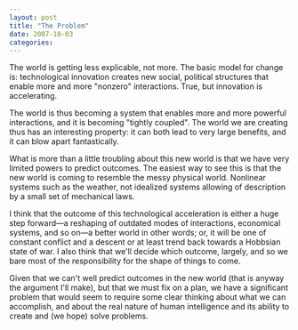 ```yaml
---
layout: post
title: "The Problem"
date: 2007-10-03
categories: 
---
```


The world is getting less explicable, not more. The basic model for change is:
technological innovation creates new social, political structures that enable
more and more "nonzero" interactions. True, but innovation is accelerating. 

The world is thus becoming a system that enables more and more powerful
interactions, and it is becoming "tightly coupled". The world we are creating
thus has an interesting property: it can both lead to very large benefits, and
it can blow apart fantastically. 

What is more than a little troubling about this new world is that we have very
limited powers to predict outcomes. The easiest way to see this is that the new
world is coming to resemble the messy physical world. Nonlinear systems such as
the weather, not idealized systems allowing of description by a small set of
mechanical laws. 

I think that the outcome of this technological acceleration is either a huge
step forward&mdash;a reshaping of outdated modes of interactions, economical
systems, and so on&mdash;a better world in other words; or, it will be one of
constant conflict and a descent or at least trend back towards a Hobbsian state
of war. I also think that we'll decide which outcome, largely, and so we bare
most of the responsibility for the shape of things to come. 

Given that we can't well predict outcomes in the new world (that is anyway the
argument I'll make), but that we must fix on a plan, we have a significant
problem that would seem to require some clear thinking about what we can
accomplish, and about the real nature of human intelligence and its ability to
create and (we hope) solve problems.